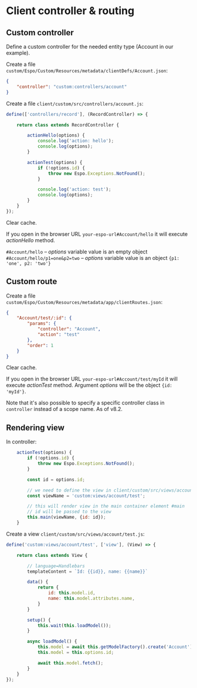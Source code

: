 # Client controller & routing 

## Custom controller

Define a custom controller for the needed entity type (Account in our example).

Create a file `custom/Espo/Custom/Resources/metadata/clientDefs/Account.json`:

```json
{
    "controller": "custom:controllers/account"
}
```

Create a file `client/custom/src/controllers/account.js`:

```js
define(['controllers/record'], (RecordController) => {

    return class extends RecordController {

        actionHello(options) {
            console.log('action: hello');
            console.log(options);
        }

        actionTest(options) {
            if (!options.id) {
                throw new Espo.Exceptions.NotFound();
            }

            console.log('action: test');
            console.log(options);
        }
    }
});
```

Clear cache.

If you open in the browser URL `your-espo-url#Account/hello` it will execute *actionHello* method.

`#Account/hello` – *options* variable value is an empty object
`#Account/hello/p1=one&p2=two` – *options* variable value is an object `{p1: 'one', p2: 'two'}`

## Custom route

Create a file `custom/Espo/Custom/Resources/metadata/app/clientRoutes.json`:

```json
{
    "Account/test/:id": {
        "params": {
            "controller": "Account",
            "action": "test"
        },
        "order": 1
    }
}
```

Clear cache.

If you open in the browser URL `your-espo-url#Account/test/myId` it will execute *actionTest* method. Argument *options* will be the object `{id: 'myId'}`.

Note that it's also possible to specify a specific controller class in `controller` instead of a scope name. As of v8.2.

## Rendering view

In controller:
```js
    actionTest(options) {
        if (!options.id) {
            throw new Espo.Exceptions.NotFound();
        }

        const id = options.id;

        // we need to define the view in client/custom/src/views/account/test.js
        const viewName = 'custom:views/account/test'; 

        // this will render view in the main container element #main
        // id will be passed to the view
        this.main(viewName, {id: id});
    }
```

Create a view `client/custom/src/views/account/test.js`:

```js
define('custom:views/account/test', ['view'], (View) => {

    return class extends View {

        // language=Handlebars
        templateContent = `Id: {{id}}, name: {{name}}`

        data() {
            return {
                id: this.model.id,
                name: this.model.attributes.name,
            }
        }

        setup() {
            this.wait(this.loadModel());
        }

        async loadModel() {
            this.model = await this.getModelFactory().create('Account');
            this.model = this.options.id;

            await this.model.fetch();
        }
    }
});
```
